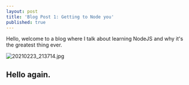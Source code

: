 ```yaml
---
layout: post
title: 'Blog Post 1: Getting to Node you'
published: true
---
```


Hello, welcome to a blog where I talk about learning NodeJS and why it's the greatest thing ever.

![20210223_213714.jpg]({{site.baseurl}}/_posts/20210223_213714.jpg)

## Hello again.
